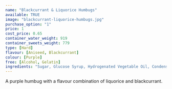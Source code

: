 ```yaml
---
name: "Blackcurrant & Liquorice Humbugs"
available: TRUE
image: "blackcurrant-liquorice-humbugs.jpg"
purchase_option: "1"
price: 1
cost_price: 0.65
container_water_weight: 919
container_sweets_weight: 779
type: [Hard]
flavour: [Aniseed, Blackcurrant]
colour: [Purple]
free: [Alcohol, Gelatin]
ingredients: "Sugar, Glucose Syrup, Hydrogenated Vegetable Oil, Condensed Milk, Citric Acid, Flavourings, Colours: E122, E133, E142"
---
```

A purple humbug with a flavour combination of liquorice and blackcurrant.